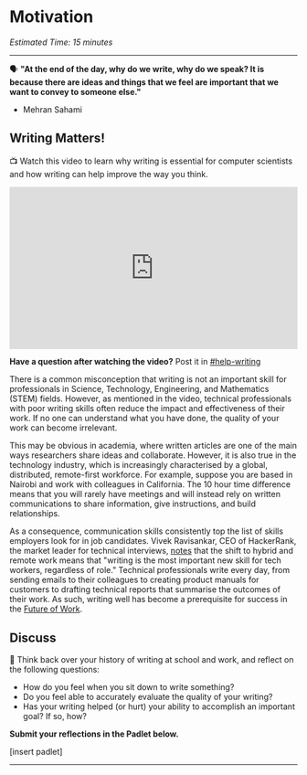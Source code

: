 # Motivation

*Estimated Time: 15 minutes*

---

<aside>


🗣 **"At the end of the day, why do we write, why do we speak? It is because there are ideas and things that we feel are important that we want to convey to someone else."**

- Mehran Sahami
</aside>

## Writing Matters!

<aside>


📺 Watch this video to learn why writing is essential for computer scientists and how writing can help improve the way you think.

</aside>

<div style="position: relative; padding-bottom: 56.25%; height: 0;"><iframe src="https://www.youtube.com/embed/Mac5Sly89Xg" title="YouTube video player" frameborder="0" allow="accelerometer; autoplay; clipboard-write; encrypted-media; gyroscope; picture-in-picture" allowfullscreen style="position: absolute; top: 0; left: 0; width: 100%; height: 100%;"></iframe></div>

**Have a question after watching the video?** Post it in [#help-writing](https://discord.com/channels/866676763450933258/928692998492008560/935209171396214785)

There is a common misconception that writing is not an important skill for professionals in Science, Technology, Engineering, and Mathematics (STEM) fields. However, as mentioned in the video, technical professionals with poor writing skills often reduce the impact and effectiveness of their work. If no one can understand what you have done, the quality of your work can become irrelevant. 

This may be obvious in academia, where written articles are one of the main ways researchers share ideas and collaborate. However, it is also true in the technology industry, which is increasingly characterised by a global, distributed, remote-first workforce. For example, suppose you are based in Nairobi and work with colleagues in California. The 10 hour time difference means that you will rarely have meetings and will instead rely on written communications to share information, give instructions, and build relationships. 

As a consequence, communication skills consistently top the list of skills employers look for in job candidates. Vivek Ravisankar, CEO of HackerRank, the market leader for technical interviews, [notes](https://www.fastcompany.com/90588944/writing-skills-for-tech-workers) that the shift to hybrid and remote work means that "writing is the most important new skill for tech workers, regardless of role." Technical professionals write every day, from sending emails to their colleagues to creating product manuals for customers to drafting technical reports that summarise the outcomes of their work. As such, writing well has become a prerequisite for success in the [Future of Work](https://www.forbes.com/sites/gretasolomon/2018/08/09/why-mastering-writing-skills-can-help-future-proof-your-career/). 

## Discuss

<aside>


💬 Think back over your history of writing at school and work, and reflect on the following questions:

- How do you feel when you sit down to write something?
- Do you feel able to accurately evaluate the quality of your writing?
- Has your writing helped (or hurt) your ability to accomplish an important goal? If so, how?

**Submit your reflections in the Padlet below.** 

</aside>

[insert padlet]

---